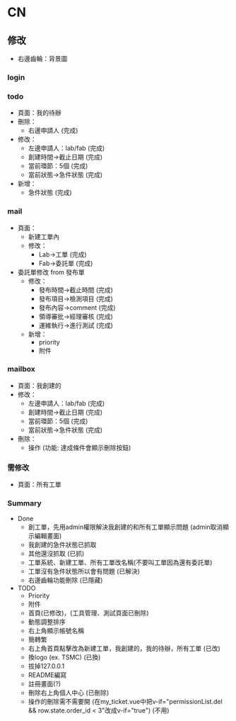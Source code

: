 # CN 

<!-- ## templete
### login
- fab/lab
- ID
- password
- no 註冊

### todo
- mail
    - 審核狀態/急件狀態/lab
    - 時間
    - sorted
- 個人消息
    - mail 中的審核狀態
    - ->mailbox
### mail
- 審核狀態/急件狀態/lab
- 時間
- 檢測項目
- 副檔(.pdf, 1mb)

### mailbox
- 依 lab/fab 分類
- 寄件備份
- list
    - 審核狀態 -->

## 修改
- 右邊齒輪：背景圖
### login
### todo
- 頁面：我的待辦
- 刪除：
    - 右邊申請人 (完成)
- 修改：
    - 左邊申請人：lab/fab (完成)
    - 創建時間->截止日期 (完成)
    - 當前環節：5個 (完成)
    - 當前狀態->急件狀態 (完成)
- 新增：
    - 急件狀態 (完成)
### mail
- 頁面：
    - 新建工單內
    - 修改：
        - Lab->工單 (完成)
        - Fab->委託單 (完成)
- 委託單修改 from 發布單
    - 修改：
        - 發布時間->截止時間 (完成)
        - 發布項目->檢測項目 (完成)
        - 發布內容->comment (完成)
        - 領導審批->經理審核 (完成)
        - 運維執行->進行測試 (完成)
    - 新增：
        - priority
        - 附件
### mailbox
- 頁面：我創建的
- 修改：
    - 左邊申請人：lab/fab (完成)
    - 創建時間->截止日期 (完成)
    - 當前環節：5個 (完成)
    - 當前狀態->急件狀態 (完成)
- 刪除：
    - 操作 (功能: 達成條件會顯示刪除按鈕)
### 需修改
- 頁面：所有工單

### Summary
- Done
    - 創工單，先用admin權限解決我創建的和所有工單顯示問題 (admin取消顯示編輯畫面)
    - 我創建的急件狀態已抓取
    - 其他還沒抓取 (已抓)
    - 工單系統、新建工單、所有工單改名稱(不要叫工單因為還有委託單)
    - 工單沒有急件狀態所以會有問題 (已解決)
    - 右邊齒輪功能刪除 (已隱藏) 
- TODO
    - Priority
    - 附件
    - 首頁(已修改)，(工具管理、測試頁面已刪除)
    - 動態調整排序
    - 右上角顯示帳號名稱
    - 簡轉繁
    - 右上角首頁點擊改為新建工單，我創建的，我的待辦，所有工單 (已改)
    - 換logo (ex. TSMC) (已換)
    - 拔掉127.0.0.1
    - README編寫
    - 註冊畫面(?)
    - 刪除右上角個人中心 (已刪除)
    - 操作的刪除需不需要開 (在my_ticket.vue中把v-if="permissionList.del && row.state.order_id < 3"改成v-if="true") (不用)

